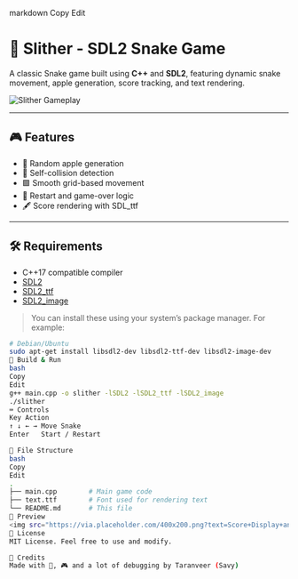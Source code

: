 
markdown
Copy
Edit
# 🐍 Slither - SDL2 Snake Game

A classic Snake game built using **C++** and **SDL2**, featuring dynamic snake movement, apple generation, score tracking, and text rendering.

![Slither Gameplay](https://via.placeholder.com/700x400.png?text=Slither+Gameplay) <!-- Replace with actual screenshot -->

---

## 🎮 Features

- 🍎 Random apple generation
- 🧠 Self-collision detection
- 🟩 Smooth grid-based movement
- 🧱 Restart and game-over logic
- 🖋️ Score rendering with SDL_ttf

---

## 🛠️ Requirements

- C++17 compatible compiler  
- [SDL2](https://www.libsdl.org/)  
- [SDL2_ttf](https://www.libsdl.org/projects/SDL_ttf/)  
- [SDL2_image](https://www.libsdl.org/projects/SDL_image/)  

> You can install these using your system’s package manager. For example:
```bash
# Debian/Ubuntu
sudo apt-get install libsdl2-dev libsdl2-ttf-dev libsdl2-image-dev
🚀 Build & Run
bash
Copy
Edit
g++ main.cpp -o slither -lSDL2 -lSDL2_ttf -lSDL2_image
./slither
⌨️ Controls
Key	Action
↑ ↓ ← →	Move Snake
Enter	Start / Restart

📂 File Structure
bash
Copy
Edit
.
├── main.cpp        # Main game code
├── text.ttf        # Font used for rendering text
└── README.md       # This file
📸 Preview
<img src="https://via.placeholder.com/400x200.png?text=Score+Display+and+Snake" alt="Score Display" width="400" />
📜 License
MIT License. Feel free to use and modify.

💬 Credits
Made with 🧠, 🎮 and a lot of debugging by Taranveer (Savy)
